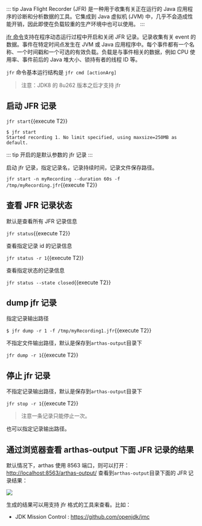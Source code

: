 ::: tip
Java Flight Recorder (JFR) 是一种用于收集有关正在运行的 Java 应用程序的诊断和分析数据的工具。它集成到 Java 虚拟机 (JVM) 中，几乎不会造成性能开销，因此即使在负载较重的生产环境中也可以使用。
:::

[jfr 命令](https://arthas.aliyun.com/doc/jfr.html)支持在程序动态运行过程中开启和关闭 JFR 记录。记录收集有关 event 的数据。事件在特定时间点发生在 JVM 或 Java 应用程序中。每个事件都有一个名称、一个时间戳和一个可选的有效负载。负载是与事件相关的数据，例如 CPU 使用率、事件前后的 Java 堆大小、锁持有者的线程 ID 等。

`jfr` 命令基本运行结构是 `jfr cmd [actionArg]`

> 注意：JDK8 的 8u262 版本之后才支持 jfr

## 启动 JFR 记录

`jfr start`{{execute T2}}

```
$ jfr start
Started recording 1. No limit specified, using maxsize=250MB as default.
```

::: tip
开启的是默认参数的 jfr 记录
:::

启动 jfr 记录，指定记录名，记录持续时间，记录文件保存路径。

`jfr start -n myRecording --duration 60s -f /tmp/myRecording.jfr`{{execute T2}}

## 查看 JFR 记录状态

默认是查看所有 JFR 记录信息

`jfr status`{{execute T2}}

查看指定记录 id 的记录信息

`jfr status -r 1`{{execute T2}}

查看指定状态的记录信息

`jfr status --state closed`{{execute T2}}

## dump jfr 记录

指定记录输出路径

`$ jfr dump -r 1 -f /tmp/myRecording1.jfr`{{execute T2}}

不指定文件输出路径，默认是保存到`arthas-output`目录下

`jfr dump -r 1`{{execute T2}}

## 停止 jfr 记录

不指定记录输出路径，默认是保存到`arthas-output`目录下

`jfr stop -r 1`{{execute T2}}

> 注意一条记录只能停止一次。

也可以指定记录输出路径。

## 通过浏览器查看 arthas-output 下面 JFR 记录的结果

默认情况下，arthas 使用 8563 端口，则可以打开： [http://localhost:8563/arthas-output/](http://localhost:8563/arthas-output/) 查看到`arthas-output`目录下面的 JFR 记录结果：

![](/images/arthas-output-recording.png)

生成的结果可以用支持 jfr 格式的工具来查看。比如：

- JDK Mission Control : https://github.com/openjdk/jmc
